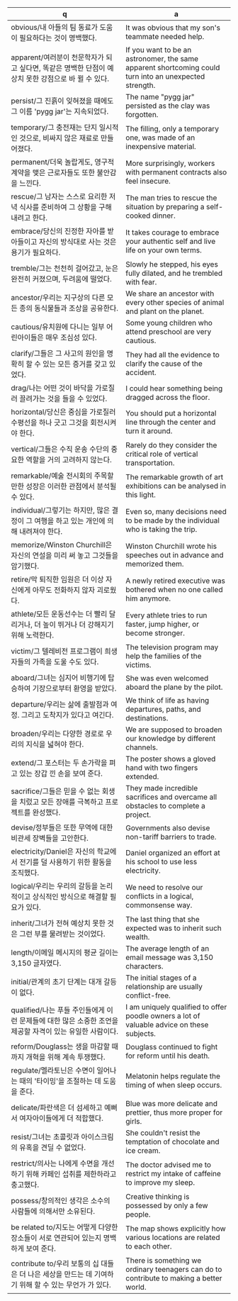  q  | a
--- | ---
obvious/내 아들의 팀 동료가 도움이 필요하다는 것이 명백했다.	| It was obvious that my son's teammate needed help. 
apparent/여러분이 천문학자가 되고 싶다면, 똑같은 명백한 단점이 예상치 못한 강점으로 바 뀔 수 있다.	| If you want to be an astronomer, the same apparent shortcoming could turn into an unexpected strength. 
persist/그 진흙이 잊혀졌을 때에도 그 이름 'pygg jar'는 지속되었다. 	| The name "pygg jar" persisted as the clay was forgotten. 
temporary/그 충전재는 단지 일시적인 것으로, 비싸지 않은 재료로 만들어졌다.	| The filling, only a temporary one, was made of an inexpensive material. 
permanent/더욱 놀랍게도, 영구적 계약을 맺은 근로자들도 또한 불안감을 느낀다.	| More surprisingly, workers with permanent contracts also feel insecure.
rescue/그 남자는 스스로 요리한 저녁 식사를 준비하여 그 상황을 구해 내려고 한다.	| The man tries to rescue the situation by preparing a self-cooked dinner.
embrace/당신의 진정한 자아를 받아들이고 자신의 방식대로 사는 것은 용기가 필요하다.	| It takes courage to embrace your authentic self and live life on your own terms.
tremble/그는 천천히 걸어갔고, 눈은 완전히 커졌으며, 두려움에 떨었다. 	| Slowly he stepped, his eyes fully dilated, and he trembled with fear. 
ancestor/우리는 지구상의 다른 모든 종의 동식물들과 조상을 공유한다.	| We share an ancestor with every other species of animal and plant on the planet. 
cautious/유치원에 다니는 일부 어린아이들은 매우 조심성 있다.	| Some young children who attend preschool are very cautious. 
clarify/그들은 그 사고의 원인을 명확히 할 수 있는 모든 증거를 갖고 있었다.	| They had all the evidence to clarify the cause of the accident. 
drag/나는 어떤 것이 바닥을 가로질러 끌려가는 것을 들을 수 있었다.	| I could hear something being dragged across the floor.
horizontal/당신은 중심을 가로질러 수평선을 하나 긋고 그것을 회전시켜야 한다.	| You should put a horizontal line through the center and turn it around. 
vertical/그들은 수직 운송 수단의 중요한 역할을 거의 고려하지 않는다.	| Rarely do they consider the critical role of vertical transportation. 
remarkable/예술 전시회의 주목할 만한 성장은 이러한 관점에서 분석될 수 있다.	| The remarkable growth of art exhibitions can be analysed in this light. 
individual/그렇기는 하지만, 많은 결정이 그 여행을 하고 있는 개인에 의해 내려져야 한다.	| Even so, many decisions need to be made by the individual who is taking the trip.
memorize/Winston Churchill은 자신의 연설을 미리 써 놓고 그것들을 암기했다.	| Winston Churchill wrote his speeches out in advance and memorized them.
retire/막 퇴직한 임원은 더 이상 자신에게 아무도 전화하지 않자 괴로웠다.	| A newly retired executive was bothered when no one called him anymore. 
athlete/모든 운동선수는 더 빨리 달리거나, 더 높이 뛰거나 더 강해지기 위해 노력한다.	| Every athlete tries to run faster, jump higher, or become stronger.
victim/그 텔레비전 프로그램이 희생자들의 가족을 도울 수도 있다.	| The television program may help the families of the victims. 
aboard/그녀는 심지어 비행기에 탑승하여 기장으로부터 환영을 받았다.	| She was even welcomed aboard the plane by the pilot. 
departure/우리는 삶에 출발점과 여정. 그리고 도착지가 있다고 여긴다.	| We think of life as having departures, paths, and destinations.
broaden/우리는 다양한 경로로 우리의 지식을 넓혀야 한다.	| We are supposed to broaden our knowledge by different channels. 
extend/그 포스터는 두 손가락을 펴고 있는 장갑 낀 손을 보여 준다.	| The poster shows a gloved hand with two fingers extended. 
sacrifice/그들은 믿을 수 없는 회생을 치렀고 모든 장애를 극복하고 프로젝트를 완성했다.	| They made incredible sacrifices and overcame all obstacles to complete a project.
devise/정부들은 또한 무역에 대한 비관세 장벽들을 고안한다.	| Governments also devise non-tariff barriers to trade. 
electricity/Daniel은 자신의 학교에서 전기를 덜 사용하기 위한 활동을 조직했다.	| Daniel organized an effort at his school to use less electricity. 
logical/우리는 우리의 갈등을 논리적이고 상식적인 방식으로 해결할 필요가 있다.	| We need to resolve our conflicts in a logical, commonsense way. 
inherit/그녀가 전혀 예상치 못한 것은 그런 부를 물려받는 것이었다.	| The last thing that she expected was to inherit such wealth. 
length/이메일 메시지의 평균 길이는 3,150 글자였다.	| The average length of an email message was 3,150 characters.
initial/관계의 초기 단계는 대개 갈등이 없다.	| The initial stages of a relationship are usually conflict-free. 
qualified/나는 푸들 주인들에게 이런 문제들에 대한 많은 소중한 조언을 제공할 자격이 있는 유일한 사람이다.	| I am uniquely qualified to offer poodle owners a lot of valuable advice on these subjects. 
reform/Douglass는 생을 마감할 때까지 개혁을 위해 계속 투쟁했다.	| Douglass continued to fight for reform until his death. 
regulate/멜라토닌은 수면이 일어나는 때의 '타이밍'을 조절하는 데 도움을 준다.	| Melatonin helps regulate the timing of when sleep occurs. 
delicate/파란색은 더 섬세하고 예뻐서 여자아이들에게 더 적합했다.	| Blue was more delicate and prettier, thus more proper for girls.
resist/그녀는 초콜릿과 아이스크림의 유혹을 견딜 수 없었다.	| She couldn't resist the temptation of chocolate and ice cream.
restrict/의사는 나에게 수면을 개선하기 위해 카페인 섭취를 제한하라고 충고했다.	| The doctor advised me to restrict my intake of caffeine to improve my sleep. 
possess/창의적인 생각은 소수의 사람들에 의해서만 소유된다.	| Creative thinking is possessed by only a few people.
be related to/지도는 어떻게 다양한 장소들이 서로 연관되어 있는지 명백하게 보여 준다.	| The map shows explicitly how various locations are related to each other. 
contribute to/우리 보통의 십 대들은 더 나은 세상을 만드는 데 기여하기 위해 할 수 있는 무언가 가 있다.	| There is something we ordinary teenagers can do to contribute to making a better world.